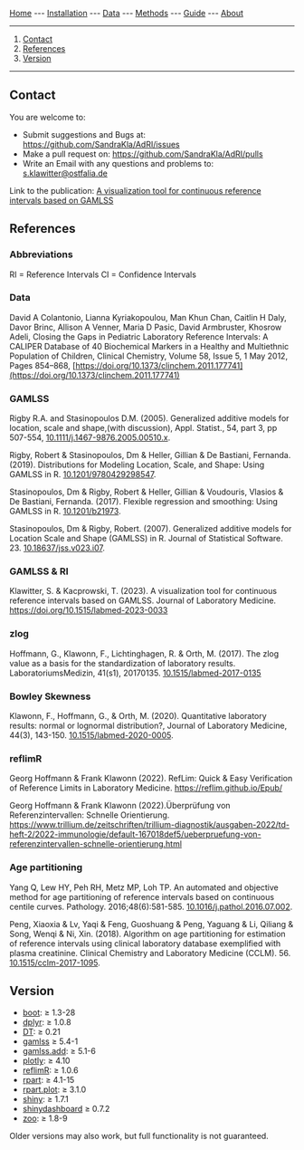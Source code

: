 [Home](./index.md) --- [Installation](./install.md) --- [Data](./data.md) --- [Methods](./methods.md) --- [Guide](./guide.md) --- [About](./about.md)

---
1) [Contact](#contact)
2) [References](#references)
3) [Version](#version)
---

## Contact <a name = "contact"></a>

You are welcome to:
- Submit suggestions and Bugs at: https://github.com/SandraKla/AdRI/issues
- Make a pull request on: https://github.com/SandraKla/AdRI/pulls
- Write an Email with any questions and problems to: s.klawitter@ostfalia.de

Link to the publication: [A visualization tool for continuous reference intervals based on GAMLSS](https://www.degruyter.com/document/doi/10.1515/labmed-2023-0033/html)

## References <a name = "references"></a>

### Abbreviations

RI = Reference Intervals
CI = Confidence Intervals

### Data

David A Colantonio, Lianna Kyriakopoulou, Man Khun Chan, Caitlin H Daly, Davor Brinc, Allison A Venner, Maria D Pasic, David Armbruster, Khosrow Adeli, Closing the Gaps in Pediatric Laboratory Reference Intervals: A CALIPER Database of 40 Biochemical Markers in a Healthy and Multiethnic Population of Children, Clinical Chemistry, Volume 58, Issue 5, 1 May 2012, Pages 854–868, [https://doi.org/10.1373/clinchem.2011.177741](https://doi.org/10.1373/clinchem.2011.177741)

### GAMLSS

Rigby R.A. and Stasinopoulos D.M. (2005). Generalized additive models for location, scale and shape,(with discussion),
  Appl. Statist., 54, part 3, pp 507-554, [10.1111/j.1467-9876.2005.00510.x](https://doi.org/10.1111/j.1467-9876.2005.00510.x).

Rigby, Robert & Stasinopoulos, Dm & Heller, Gillian & De Bastiani, Fernanda. (2019). Distributions for Modeling Location, Scale, and Shape: Using GAMLSS in R. [10.1201/9780429298547](https://doi.org/10.1201/9780429298547). 

Stasinopoulos, Dm & Rigby, Robert & Heller, Gillian & Voudouris, Vlasios & De Bastiani, Fernanda. (2017). Flexible regression and smoothing: Using GAMLSS in R. [10.1201/b21973](https://doi.org/10.1201/b21973). 

Stasinopoulos, Dm & Rigby, Robert. (2007). Generalized additive models for Location Scale and Shape (GAMLSS) in R. Journal of Statistical Software. 23. [10.18637/jss.v023.i07](https://doi.org/10.18637/jss.v023.i07). 

### GAMLSS & RI

Klawitter, S. & Kacprowski, T. (2023). A visualization tool for continuous reference intervals based on GAMLSS. Journal of Laboratory Medicine. https://doi.org/10.1515/labmed-2023-0033

### zlog

Hoffmann, G., Klawonn, F., Lichtinghagen, R. & Orth, M. (2017). The zlog value as a basis for the standardization of laboratory results. LaboratoriumsMedizin, 41(s1), 20170135. [10.1515/labmed-2017-0135](https://doi.org/10.1515/labmed-2017-0135)

### Bowley Skewness

Klawonn, F., Hoffmann, G., & Orth, M. (2020). Quantitative laboratory results: normal or lognormal distribution?, Journal of Laboratory Medicine, 44(3), 143-150. [10.1515/labmed-2020-0005](https://doi.org/10.1515/labmed-2020-0005).

### reflimR

Georg Hoffmann & Frank Klawonn (2022). RefLim: Quick & Easy Verification of Reference Limits in Laboratory Medicine. https://reflim.github.io/Epub/

Georg Hoffmann & Frank Klawonn (2022).Überprüfung von Referenzintervallen: Schnelle Orientierung. https://www.trillium.de/zeitschriften/trillium-diagnostik/ausgaben-2022/td-heft-2/2022-immunologie/default-167018def5/ueberpruefung-von-referenzintervallen-schnelle-orientierung.html

### Age partitioning

Yang Q, Lew HY, Peh RH, Metz MP, Loh TP. An automated and objective method for age partitioning of reference intervals based on continuous centile curves. Pathology. 2016;48(6):581-585. [10.1016/j.pathol.2016.07.002](https://doi.org/10.1016/j.pathol.2016.07.002).

Peng, Xiaoxia & Lv, Yaqi & Feng, Guoshuang & Peng, Yaguang & Li, Qiliang & Song, Wenqi & Ni, Xin. (2018). Algorithm on age partitioning for estimation of reference intervals using clinical laboratory database exemplified with plasma creatinine. Clinical Chemistry and Laboratory Medicine (CCLM). 56. [10.1515/cclm-2017-1095](https://doi.org/10.1515/cclm-2017-1095). 

## Version <a name = "version"></a>

* [boot](https://cran.r-project.org/web/packages/boot/index.html): ≥ 1.3-28
* [dplyr](https://cran.r-project.org/web/packages/dplyr/index.html): ≥ 1.0.8
* [DT](https://cran.r-project.org/web/packages/DT/index.html): ≥ 0.21
* [gamlss](https://cran.r-project.org/web/packages/gamlss/index.html) ≥ 5.4-1
* [gamlss.add](https://cran.r-project.org/web/packages/gamlss.add/index.html): ≥ 5.1-6 
* [plotly](https://cran.r-project.org/web/packages/plotly/index.html): ≥ 4.10
* [reflimR](https://cran.r-project.org/web/packages/reflimR/index.html): ≥ 1.0.6
* [rpart](https://cran.r-project.org/web/packages/rpart/index.html): ≥ 4.1-15 
* [rpart.plot](https://cran.r-project.org/web/packages/rpart.plot/index.html): ≥ 3.1.0
* [shiny](https://cran.r-project.org/web/packages/shiny/index.html): ≥ 1.7.1
* [shinydashboard](https://cran.r-project.org/web/packages/shinydashboard/index.html) ≥ 0.7.2
* [zoo](https://cran.r-project.org/web/packages/zoo/index.html): ≥ 1.8-9

Older versions may also work, but full functionality is not guaranteed.
